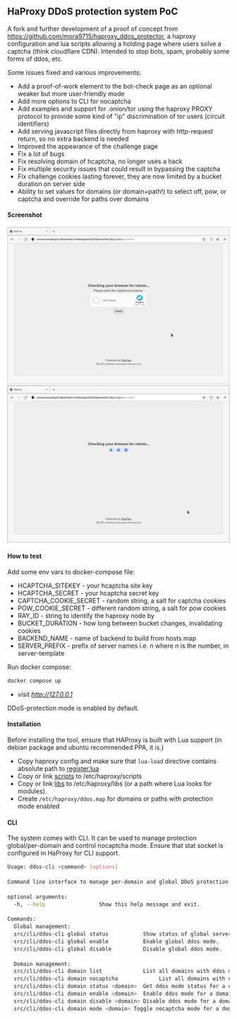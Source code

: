 ## HaProxy DDoS protection system PoC

A fork and further development of a proof of concept from https://github.com/mora9715/haproxy_ddos_protector, a haproxy configuration and lua scripts allowing a holding page where users solve a captcha (think cloudflare CDN).
Intended to stop bots, spam, probably some forms of ddos, etc.

Some issues fixed and various improvements:

- Add a proof-of-work element to the bot-check page as an optional weaker but more user-friendly mode
- Add more options to CLI for nocaptcha
- Add examples and support for .onion/tor using the haproxy PROXY protocol to provide some kind of "ip" discrimination of tor users (circuit identifiers)
- Add serving javascript files directly from haproxy with http-request return, so no extra backend is needed
- Improved the appearance of the challenge page
- Fix a lot of bugs
- Fix resolving domain of hcaptcha, no longer uses a hack
- Fix multiple security issues that could result in bypassing the captcha
- Fix challenge cookies lasting forever, they are now limited by a bucket duration on server side
- Ability to set values for domains (or domain+path!) to select off, pow, or captcha and override for paths over domains

#### Screenshot

![captcha](img/captcha.png "captcha mode (pow done asynchronously in background)")
![nocaptcha](img/nocaptcha.png "no captcha mode")

#### How to test

Add some env vars to docker-compose file:

- HCAPTCHA_SITEKEY - your hcaptcha site key
- HCAPTCHA_SECRET - your hcaptcha secret key
- CAPTCHA_COOKIE_SECRET - random string, a salt for captcha cookies
- POW_COOKIE_SECRET - different random string, a salt for pow cookies
- RAY_ID - string to identify the haproxy node by
- BUCKET_DURATION - how long between bucket changes, invalidating cookies
- BACKEND_NAME - name of backend to build from hosts.map
- SERVER_PREFIX - prefix of server names i.e. <prefix>n where n is the number, in server-template

Run docker compose:
```bash
docker compose up
```

- visit *http://127.0.0.1*

DDoS-protection mode is enabled by default.

#### Installation

Before installing the tool, ensure that HAProxy is built with Lua support (in debian package and ubuntu recommended PPA, it is.)

- Copy haproxy config and make sure that `lua-load` directive contains absolute path to [register.lua](src/scripts/register.lua)
- Copy or link [scripts](src/scripts) to /etc/haproxy/scripts
- Copy or link [libs](src/libs) to /etc/haproxy/libs (or a path where Lua looks for modules).
- Create `/etc/haproxy/ddos.map` for domains or paths with protection mode enabled

#### CLI
The system comes with CLI. It can be used to manage protection global/per-domain and control nocaptcha mode.
Ensure that stat socket is configured in HaProxy for CLI support.

```bash
Usage: ddos-cli <command> [options]

Command line interface to manage per-domain and global DDoS protection.

optional arguments:
  -h, --help                 Show this help message and exit.

Commands:
  Global management:
  src/cli/ddos-cli global status           Show status of global server ddos mode.
  src/cli/ddos-cli global enable           Enable global ddos mode.
  src/cli/ddos-cli global disable          Disable global ddos mode.

  Domain management:
  src/cli/ddos-cli domain list             List all domains with ddos mode on.
  src/cli/ddos-cli domain nocaptcha             List all domains with nocaptcha mode on.
  src/cli/ddos-cli domain status <domain>  Get ddos mode status for a domain.
  src/cli/ddos-cli domain enable <domain>  Enable ddos mode for a domain.
  src/cli/ddos-cli domain disable <domain> Disable ddos mode for a domain.
  src/cli/ddos-cli domain mode <domain> Toggle nocaptcha mode for a domain.

 ```

